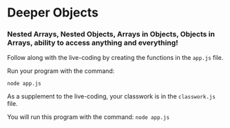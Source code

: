 # Deeper Objects

### Nested Arrays, Nested Objects, Arrays in Objects, Objects in Arrays, ability to access anything and everything!

Follow along with the live-coding by creating the functions in the `app.js` file.

Run your program with the command:

`node app.js`

As a supplement to the live-coding, your classwork is in the `classwork.js` file. 

You will run this program with the command: `node app.js`
